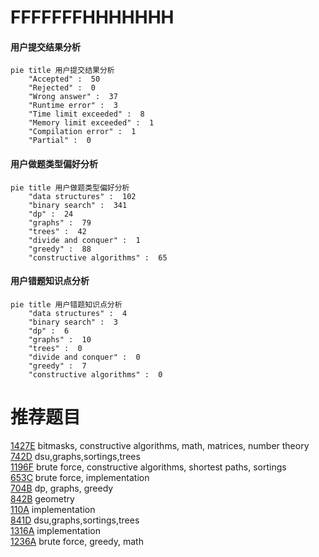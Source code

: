 # FFFFFFFHHHHHHH

<!-- tabs:start -->



#### **用户提交结果分析**

```mermaid
pie title 用户提交结果分析
    "Accepted" :  50
    "Rejected" :  0
    "Wrong answer" :  37
    "Runtime error" :  3
    "Time limit exceeded" :  8
    "Memory limit exceeded" :  1
    "Compilation error" :  1
    "Partial" :  0
```

#### **用户做题类型偏好分析**

```mermaid
pie title 用户做题类型偏好分析
    "data structures" :  102
    "binary search" :  341
    "dp" :  24
    "graphs" :  79
    "trees" :  42
    "divide and conquer" :  1
    "greedy" :  88
    "constructive algorithms" :  65
```
#### **用户错题知识点分析**

```mermaid
pie title 用户错题知识点分析
    "data structures" :  4
    "binary search" :  3
    "dp" :  6
    "graphs" :  10
    "trees" :  0
    "divide and conquer" :  0
    "greedy" :  7
    "constructive algorithms" :  0
```



<!-- tabs:end -->
# 推荐题目
[1427E](https://codeforces.com/contest/1427/problem/E)		bitmasks,
                        constructive algorithms,
                        math,
                        matrices,
                        number theory		  
[742D](https://codeforces.com/contest/742/problem/D)		dsu,graphs,sortings,trees		  
[1196F](https://codeforces.com/contest/1196/problem/F)		brute force,
                        constructive algorithms,
                        shortest paths,
                        sortings		  
[653C](https://codeforces.com/contest/653/problem/C)		brute force,
                        implementation		  
[704B](https://codeforces.com/contest/704/problem/B)		dp,
                        graphs,
                        greedy		  
[842B](https://codeforces.com/contest/842/problem/B)		geometry		  
[110A](https://codeforces.com/contest/110/problem/A)		implementation		  
[841D](https://codeforces.com/contest/841/problem/D)		dsu,graphs,sortings,trees		  
[1316A](https://codeforces.com/contest/1316/problem/A)		implementation		  
[1236A](https://codeforces.com/contest/1236/problem/A)		brute force,
                        greedy,
                        math		  
